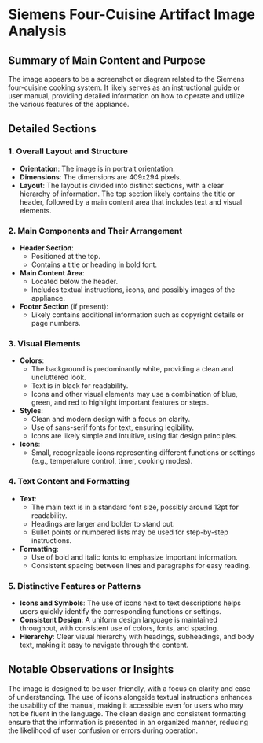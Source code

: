 # Siemens Four-Cuisine Artifact Image Analysis

## Summary of Main Content and Purpose
The image appears to be a screenshot or diagram related to the Siemens four-cuisine cooking system. It likely serves as an instructional guide or user manual, providing detailed information on how to operate and utilize the various features of the appliance.

## Detailed Sections

### 1. Overall Layout and Structure
- **Orientation**: The image is in portrait orientation.
- **Dimensions**: The dimensions are 409x294 pixels.
- **Layout**: The layout is divided into distinct sections, with a clear hierarchy of information. The top section likely contains the title or header, followed by a main content area that includes text and visual elements.

### 2. Main Components and Their Arrangement
- **Header Section**:
  - Positioned at the top.
  - Contains a title or heading in bold font.
- **Main Content Area**:
  - Located below the header.
  - Includes textual instructions, icons, and possibly images of the appliance.
- **Footer Section** (if present):
  - Likely contains additional information such as copyright details or page numbers.

### 3. Visual Elements
- **Colors**:
  - The background is predominantly white, providing a clean and uncluttered look.
  - Text is in black for readability.
  - Icons and other visual elements may use a combination of blue, green, and red to highlight important features or steps.
- **Styles**:
  - Clean and modern design with a focus on clarity.
  - Use of sans-serif fonts for text, ensuring legibility.
  - Icons are likely simple and intuitive, using flat design principles.
- **Icons**:
  - Small, recognizable icons representing different functions or settings (e.g., temperature control, timer, cooking modes).

### 4. Text Content and Formatting
- **Text**:
  - The main text is in a standard font size, possibly around 12pt for readability.
  - Headings are larger and bolder to stand out.
  - Bullet points or numbered lists may be used for step-by-step instructions.
- **Formatting**:
  - Use of bold and italic fonts to emphasize important information.
  - Consistent spacing between lines and paragraphs for easy reading.

### 5. Distinctive Features or Patterns
- **Icons and Symbols**: The use of icons next to text descriptions helps users quickly identify the corresponding functions or settings.
- **Consistent Design**: A uniform design language is maintained throughout, with consistent use of colors, fonts, and spacing.
- **Hierarchy**: Clear visual hierarchy with headings, subheadings, and body text, making it easy to navigate through the content.

## Notable Observations or Insights
The image is designed to be user-friendly, with a focus on clarity and ease of understanding. The use of icons alongside textual instructions enhances the usability of the manual, making it accessible even for users who may not be fluent in the language. The clean design and consistent formatting ensure that the information is presented in an organized manner, reducing the likelihood of user confusion or errors during operation.
